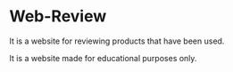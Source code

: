 # Web-Review
It is a website for reviewing products that have been used.

It is a website made for educational purposes only.
